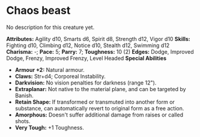 # Chaos beast

No description for this creature yet.

**Attributes:** Agility d10, Smarts d6, Spirit d8, Strength d12, Vigor
d10
**Skills:** Fighting d10, Climbing d12, Notice d10, Stealth d12,
Swimming d12
**Charisma:** -; **Pace:** 5; **Parry:** 7; **Toughness:** 10 (2)
**Edges:** Dodge, Improved Dodge, Frenzy, Improved Frenzy, Level Headed
**Special Abilities**

- **Armour +2:** Natural armour.
- **Claws:** Str+d4; Corporeal Instability.
- **Darkvision:** No vision penalties for darkness (range 12").
- **Extraplanar:** Not native to the material plane, and can be targeted
by Banish.
- **Retain Shape:** If transformed or transmuted into another form or
substance, can automatically revert to original form as a free action.
- **Amorphous:** Doesn't suffer additional damage from raises or called
shots.
- **Very Tough:** +1 Toughness.
